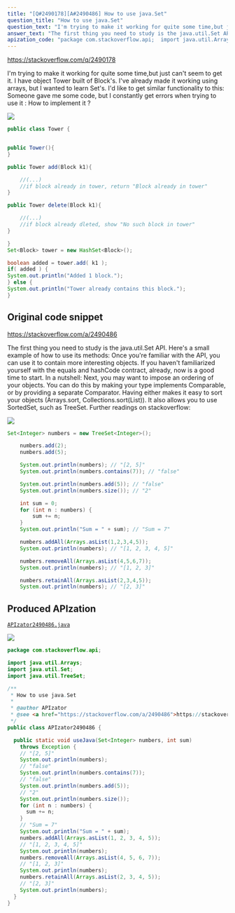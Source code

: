 ```yaml
---
title: "[Q#2490178][A#2490486] How to use java.Set"
question_title: "How to use java.Set"
question_text: "I'm trying to make it working for quite some time,but just can't seem to get it. I have object Tower built of Block's. I've already made it working using arrays, but I wanted to learn Set's. I'd like to get similar functionality to this: Someone gave me some code, but I constantly get errors when trying to use it : How to implement it ?"
answer_text: "The first thing you need to study is the java.util.Set API. Here's a small example of how to use its methods: Once you're familiar with the API, you can use it to contain more interesting objects. If you haven't familiarized yourself with the equals and hashCode contract, already, now is a good time to start. In a nutshell: Next, you may want to impose an ordering of your objects. You can do this by making your type implements Comparable, or by providing a separate Comparator. Having either makes it easy to sort your objects (Arrays.sort, Collections.sort(List)). It also allows you to use SortedSet, such as TreeSet. Further readings on stackoverflow:"
apization_code: "package com.stackoverflow.api;  import java.util.Arrays; import java.util.Set; import java.util.TreeSet;  /**  * How to use java.Set  *  * @author APIzator  * @see <a href=\"https://stackoverflow.com/a/2490486\">https://stackoverflow.com/a/2490486</a>  */ public class APIzator2490486 {    public static void useJava(Set<Integer> numbers, int sum)     throws Exception {     // \"[2, 5]\"     System.out.println(numbers);     // \"false\"     System.out.println(numbers.contains(7));     // \"false\"     System.out.println(numbers.add(5));     // \"2\"     System.out.println(numbers.size());     for (int n : numbers) {       sum += n;     }     // \"Sum = 7\"     System.out.println(\"Sum = \" + sum);     numbers.addAll(Arrays.asList(1, 2, 3, 4, 5));     // \"[1, 2, 3, 4, 5]\"     System.out.println(numbers);     numbers.removeAll(Arrays.asList(4, 5, 6, 7));     // \"[1, 2, 3]\"     System.out.println(numbers);     numbers.retainAll(Arrays.asList(2, 3, 4, 5));     // \"[2, 3]\"     System.out.println(numbers);   } }"
---
```


https://stackoverflow.com/q/2490178

I&#x27;m trying to make it working for quite some time,but just can&#x27;t seem to get it. I have object Tower built of Block&#x27;s. I&#x27;ve already made it working using arrays, but I wanted to learn Set&#x27;s. I&#x27;d like to get similar functionality to this:
Someone gave me some code, but I constantly get errors when trying to use it :
How to implement it ?


<div class="code-logo"><img src="/stackoverflow.png" /></div>

```java
public class Tower {


public Tower(){
}

public Tower add(Block k1){

    //(...)
    //if block already in tower, return "Block already in tower"
}

public Tower delete(Block k1){

    //(...)
    //if block already dleted, show "No such block in tower"
}

}
Set<Block> tower = new HashSet<Block>();

boolean added = tower.add( k1 );
if( added ) {
System.out.println("Added 1 block.");
} else {
System.out.println("Tower already contains this block.");
}
```


## Original code snippet

https://stackoverflow.com/a/2490486

The first thing you need to study is the java.util.Set API.
Here&#x27;s a small example of how to use its methods:
Once you&#x27;re familiar with the API, you can use it to contain more interesting objects. If you haven&#x27;t familiarized yourself with the equals and hashCode contract, already, now is a good time to start.
In a nutshell:
Next, you may want to impose an ordering of your objects. You can do this by making your type implements Comparable, or by providing a separate Comparator.
Having either makes it easy to sort your objects (Arrays.sort, Collections.sort(List)). It also allows you to use SortedSet, such as TreeSet.
Further readings on stackoverflow:

<div class="code-logo"><img src="/stackoverflow.png" /></div>

```java
Set<Integer> numbers = new TreeSet<Integer>();

    numbers.add(2);
    numbers.add(5);

    System.out.println(numbers); // "[2, 5]"
    System.out.println(numbers.contains(7)); // "false"

    System.out.println(numbers.add(5)); // "false"
    System.out.println(numbers.size()); // "2"

    int sum = 0;
    for (int n : numbers) {
        sum += n;
    }
    System.out.println("Sum = " + sum); // "Sum = 7"

    numbers.addAll(Arrays.asList(1,2,3,4,5));
    System.out.println(numbers); // "[1, 2, 3, 4, 5]"

    numbers.removeAll(Arrays.asList(4,5,6,7));
    System.out.println(numbers); // "[1, 2, 3]"

    numbers.retainAll(Arrays.asList(2,3,4,5));
    System.out.println(numbers); // "[2, 3]"
```

## Produced APIzation

[`APIzator2490486.java`](https://github.com/pasqualesalza/apization-temp/raw/main/data/search/APIzator2490486.java)

<div class="code-logo"><img src="/apizator.png" /></div>

```java
package com.stackoverflow.api;

import java.util.Arrays;
import java.util.Set;
import java.util.TreeSet;

/**
 * How to use java.Set
 *
 * @author APIzator
 * @see <a href="https://stackoverflow.com/a/2490486">https://stackoverflow.com/a/2490486</a>
 */
public class APIzator2490486 {

  public static void useJava(Set<Integer> numbers, int sum)
    throws Exception {
    // "[2, 5]"
    System.out.println(numbers);
    // "false"
    System.out.println(numbers.contains(7));
    // "false"
    System.out.println(numbers.add(5));
    // "2"
    System.out.println(numbers.size());
    for (int n : numbers) {
      sum += n;
    }
    // "Sum = 7"
    System.out.println("Sum = " + sum);
    numbers.addAll(Arrays.asList(1, 2, 3, 4, 5));
    // "[1, 2, 3, 4, 5]"
    System.out.println(numbers);
    numbers.removeAll(Arrays.asList(4, 5, 6, 7));
    // "[1, 2, 3]"
    System.out.println(numbers);
    numbers.retainAll(Arrays.asList(2, 3, 4, 5));
    // "[2, 3]"
    System.out.println(numbers);
  }
}

```